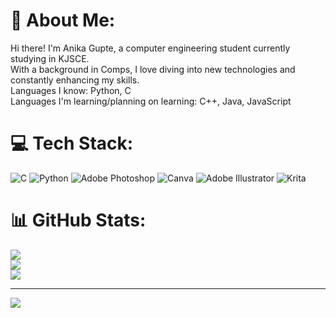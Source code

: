 # 💫 About Me:
Hi there! I'm Anika Gupte, a computer engineering student currently studying in KJSCE.<br>With a background in Comps, I love diving into new technologies and constantly enhancing my skills.<br>Languages I know: Python, C<br>Languages I'm learning/planning on learning: C++, Java, JavaScript<br> 


# 💻 Tech Stack:
![C](https://img.shields.io/badge/c-%2300599C.svg?style=for-the-badge&logo=c&logoColor=white) ![Python](https://img.shields.io/badge/python-3670A0?style=for-the-badge&logo=python&logoColor=ffdd54) ![Adobe Photoshop](https://img.shields.io/badge/adobe%20photoshop-%2331A8FF.svg?style=for-the-badge&logo=adobe%20photoshop&logoColor=white) ![Canva](https://img.shields.io/badge/Canva-%2300C4CC.svg?style=for-the-badge&logo=Canva&logoColor=white) ![Adobe Illustrator](https://img.shields.io/badge/adobe%20illustrator-%23FF9A00.svg?style=for-the-badge&logo=adobe%20illustrator&logoColor=white) ![Krita](https://img.shields.io/badge/Krita-203759?style=for-the-badge&logo=krita&logoColor=EEF37B)
# 📊 GitHub Stats:
![](https://github-readme-stats.vercel.app/api?username=shade-9&theme=dark&hide_border=false&include_all_commits=false&count_private=false)<br/>
![](https://github-readme-streak-stats.herokuapp.com/?user=shade-9&theme=dark&hide_border=false)<br/>
![](https://github-readme-stats.vercel.app/api/top-langs/?username=shade-9&theme=dark&hide_border=false&include_all_commits=false&count_private=false&layout=compact)

---
[![](https://visitcount.itsvg.in/api?id=shade-9&icon=0&color=0)](https://visitcount.itsvg.in)

<!-- Proudly created with GPRM ( https://gprm.itsvg.in ) --> 
